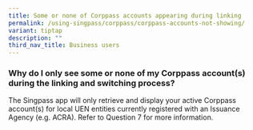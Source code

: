 ```yaml
---
title: Some or none of Corppass accounts appearing during linking
permalink: /using-singpass/corppass/corppass-accounts-not-showing/
variant: tiptap
description: ""
third_nav_title: Business users
---
```

<h3>Why do I only see some or none of my Corppass account(s) during the linking and switching process?</h3>
<p>The Singpass app will only retrieve and display your active Corppass account(s)
for local UEN entities currently registered with an Issuance Agency (e.g.
ACRA). Refer to Question 7 for more information.</p>